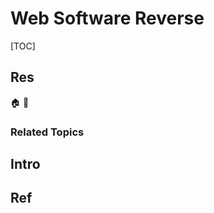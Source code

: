 # Web Software Reverse

[TOC]



## Res
🏠 
🚧 


### Related Topics



## Intro



## Ref
[【Web逆向】某OF网站的OB解密及DRM过校验思路(上)]: https://mp.weixin.qq.com/s/gxcmnkRvX9hUjUBbGN7_lA
[【Web逆向】某OF网站的OB解密及DRM过校验思路(下)]: https://mp.weixin.qq.com/s/eKSRlDG5dCYkbvx0MdwGZQ
